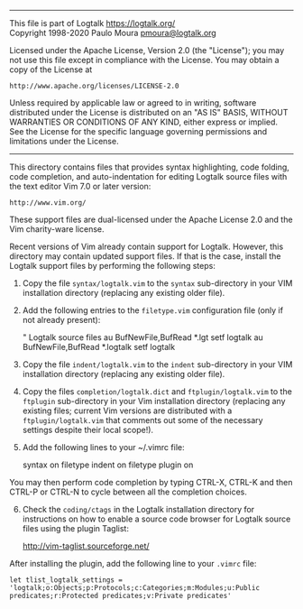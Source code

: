 ________________________________________________________________________

This file is part of Logtalk <https://logtalk.org/>  
Copyright 1998-2020 Paulo Moura <pmoura@logtalk.org>

Licensed under the Apache License, Version 2.0 (the "License");
you may not use this file except in compliance with the License.
You may obtain a copy of the License at

    http://www.apache.org/licenses/LICENSE-2.0

Unless required by applicable law or agreed to in writing, software
distributed under the License is distributed on an "AS IS" BASIS,
WITHOUT WARRANTIES OR CONDITIONS OF ANY KIND, either express or implied.
See the License for the specific language governing permissions and
limitations under the License.
________________________________________________________________________


This directory contains files that provides syntax highlighting, code 
folding, code completion, and auto-indentation for editing Logtalk 
source files with the text editor Vim 7.0 or later version:

	http://www.vim.org/

These support files are dual-licensed under the Apache License 2.0 and
the Vim charity-ware license.

Recent versions of Vim already contain support for Logtalk. However, 
this directory may contain updated support files. If that is the case,
install the Logtalk support files by performing the following steps:

1. Copy the file `syntax/logtalk.vim` to the `syntax` sub-directory in 
your VIM installation directory (replacing any existing older file).

2. Add the following entries to the `filetype.vim` configuration file 
(only if not already present):

	" Logtalk source files
	au BufNewFile,BufRead *.lgt                     setf logtalk
	au BufNewFile,BufRead *.logtalk                 setf logtalk

3. Copy the file `indent/logtalk.vim` to the `indent` sub-directory in 
your VIM installation directory (replacing any existing older file).

4. Copy the files `completion/logtalk.dict` and `ftplugin/logtalk.vim` 
to the `ftplugin` sub-directory in your Vim installation directory 
(replacing any existing files; current Vim versions are distributed
with a `ftplugin/logtalk.vim` that comments out some of the necessary
settings despite their local scope!).

5. Add the following lines to your ~/.vimrc file:

	syntax on
	filetype indent on
	filetype plugin on

You may then perform code completion by typing CTRL-X, CTRL-K and then 
CTRL-P or CTRL-N to cycle between all the completion choices.

6. Check the `coding/ctags` in the Logtalk installation directory for
instructions on how to enable a source code browser for Logtalk source
files using the plugin Taglist:

	http://vim-taglist.sourceforge.net/

After installing the plugin, add the following line to your `.vimrc` file:

	let tlist_logtalk_settings = 'logtalk;o:Objects;p:Protocols;c:Categories;m:Modules;u:Public predicates;r:Protected predicates;v:Private predicates'

